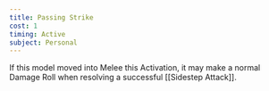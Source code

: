 ```yaml
---
title: Passing Strike
cost: 1
timing: Active
subject: Personal
---
```

If this model moved into Melee this Activation, it may make a normal Damage Roll when resolving a successful [[Sidestep Attack]].